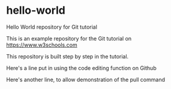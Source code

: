 # hello-world
Hello World repository for Git tutorial

This is an example repository for the Git tutorial on https://www.w3schools.com

This repository is built step by step in the tutorial.

Here's a line put in using the code editing function on Github

Here's another line, to allow demonstration of the pull command
